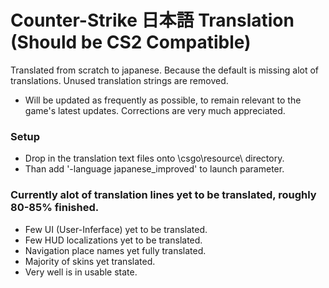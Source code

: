 # Counter-Strike 日本語 Translation (Should be CS2 Compatible)
Translated from scratch to japanese. Because the default is missing alot of translations.
Unused translation strings are removed.
   - Will be updated as frequently as possible, to remain relevant to the game's latest updates. Corrections are very much appreciated.

### Setup
   - Drop in the translation text files onto \csgo\resource\ directory.
   - Than add '-language japanese_improved' to launch parameter.

### Currently alot of translation lines yet to be translated, roughly 80-85% finished.
   - Few UI (User-Inferface) yet to be translated.
   - Few HUD localizations yet to be translated.
   - Navigation place names yet fully translated.
   - Majority of skins yet translated.
   - Very well is in usable state.
